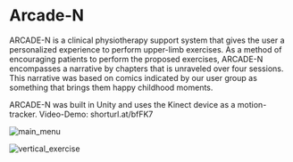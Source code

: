 # Arcade-N


ARCADE-N is a clinical physiotherapy support system that gives the user a personalized experience to perform upper-limb exercises. As a method of encouraging patients to perform the proposed exercises, ARCADE-N encompasses a narrative by chapters that is unraveled over four sessions. This narrative was based on comics indicated by our user group as something that brings them happy childhood moments.

ARCADE-N was built in Unity and uses the Kinect device as a motion-tracker. 
Video-Demo: shorturl.at/bfFK7

![main_menu](https://user-images.githubusercontent.com/72517314/200346047-60bb09c8-bd97-4f37-b6d1-50f7f4cfaab8.png)


![vertical_exercise](https://user-images.githubusercontent.com/72517314/200346137-fd2963a7-c142-455a-91ed-fb8dd9e9587e.png)
